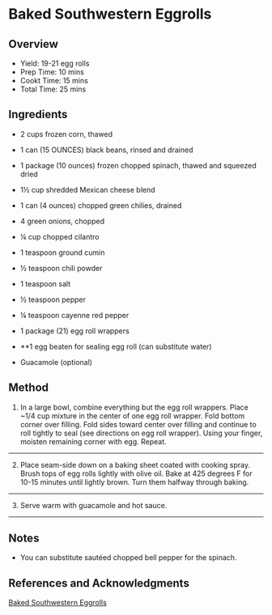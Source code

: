 # Baked Southwestern Eggrolls

## Overview

- Yield: 19-21 egg rolls
- Prep Time: 10 mins
- Cookt Time: 15 mins
- Total Time: 25 mins

## Ingredients

- 2 cups frozen corn, thawed

- 1 can (15 OUNCES) black beans, rinsed and drained

- 1 package (10 ounces) frozen chopped spinach, thawed and squeezed dried

- 1½ cup shredded Mexican cheese blend

- 1 can (4 ounces) chopped green chilies, drained

- 4 green onions, chopped

- ¼ cup chopped cilantro

- 1 teaspoon ground cumin

- ½ teaspoon chili powder

- 1 teaspoon salt

- ½ teaspoon pepper

- ¼ teaspoon cayenne red pepper

- 1 package (21) egg roll wrappers

- **1 egg beaten for sealing egg roll (can substitute water)

- Guacamole (optional)

## Method

1. In a large bowl, combine everything but the egg roll wrappers. Place ~1/4 cup mixture in the center of one egg roll wrapper. Fold bottom corner over filling. Fold sides toward center over filling and continue to roll tightly to seal (see directions on egg roll wrapper). Using your finger, moisten remaining corner with egg. Repeat.
---
2. Place seam-side down on a baking sheet coated with cooking spray. Brush tops of egg rolls lightly with olive oil. Bake at 425 degrees F for 10-15 minutes until lightly brown. Turn them halfway through baking.
---
3. Serve warm with guacamole and hot sauce.
---

## Notes

- You can substitute sautéed chopped bell pepper for the spinach.

## References and Acknowledgments

[Baked Southwestern Eggrolls](http://www.nutritiouseats.com/baked-southwestern-eggrolls-meal-planning/)
